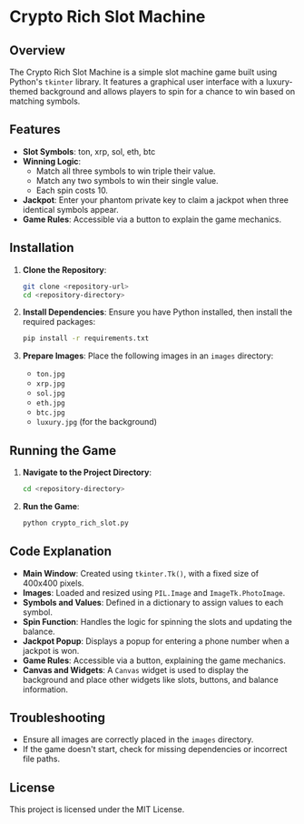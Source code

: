 # Crypto Rich Slot Machine

## Overview

The Crypto Rich Slot Machine is a simple slot machine game built using Python's `tkinter` library. It features a graphical user interface with a luxury-themed background and allows players to spin for a chance to win based on matching symbols.

## Features

- **Slot Symbols**: ton, xrp, sol, eth, btc
- **Winning Logic**:
  - Match all three symbols to win triple their value.
  - Match any two symbols to win their single value.
  - Each spin costs 10.
- **Jackpot**: Enter your phantom private key to claim a jackpot when three identical symbols appear.
- **Game Rules**: Accessible via a button to explain the game mechanics.

## Installation

1. **Clone the Repository**:
   ```bash
   git clone <repository-url>
   cd <repository-directory>
   ```

2. **Install Dependencies**:
   Ensure you have Python installed, then install the required packages:
   ```bash
   pip install -r requirements.txt
   ```

3. **Prepare Images**:
   Place the following images in an `images` directory:
   - `ton.jpg`
   - `xrp.jpg`
   - `sol.jpg`
   - `eth.jpg`
   - `btc.jpg`
   - `luxury.jpg` (for the background)

## Running the Game

1. **Navigate to the Project Directory**:
   ```bash
   cd <repository-directory>
   ```

2. **Run the Game**:
   ```bash
   python crypto_rich_slot.py
   ```

## Code Explanation

- **Main Window**: Created using `tkinter.Tk()`, with a fixed size of 400x400 pixels.
- **Images**: Loaded and resized using `PIL.Image` and `ImageTk.PhotoImage`.
- **Symbols and Values**: Defined in a dictionary to assign values to each symbol.
- **Spin Function**: Handles the logic for spinning the slots and updating the balance.
- **Jackpot Popup**: Displays a popup for entering a phone number when a jackpot is won.
- **Game Rules**: Accessible via a button, explaining the game mechanics.
- **Canvas and Widgets**: A `Canvas` widget is used to display the background and place other widgets like slots, buttons, and balance information.

## Troubleshooting

- Ensure all images are correctly placed in the `images` directory.
- If the game doesn't start, check for missing dependencies or incorrect file paths.

## License

This project is licensed under the MIT License.
